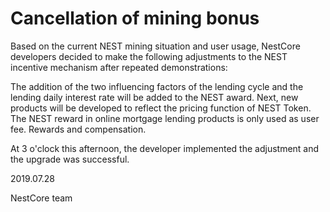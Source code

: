 # Cancellation of mining bonus

Based on the current NEST mining situation and user usage, NestCore developers decided to make the following adjustments to the NEST incentive mechanism after repeated demonstrations:

The addition of the two influencing factors of the lending cycle and the lending daily interest rate will be added to the NEST award. Next, new products will be developed to reflect the pricing function of NEST Token. The NEST reward in online mortgage lending products is only used as user fee. Rewards and compensation.

At 3 o'clock this afternoon, the developer implemented the adjustment and the upgrade was successful.

2019.07.28

NestCore team